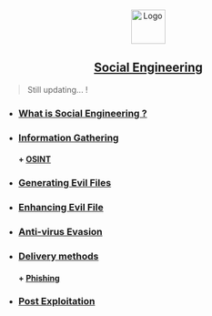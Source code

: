 <br />
<p align="center">
  <a href="https://github.com/sarathlalup">
    <img src="https://www.cyberage.com.tr/en/img/content_icons/social_engineering_services.png" alt="Logo" width="60" height="60">
  <h2 align="center">Social Engineering </h2>
    
   </a>
  

  

 
</p>

> Still updating...   !
* ###  [ What is Social Engineering ?](https://github.com/sarathlalup/Cyber-security/blob/master/Social%20Engineering%20Attacks/What%20is%20Social%20Engineering/README.md )
* ###  [  Information Gathering](https://github.com/sarathlalup/Cyber-security/blob/master/Social%20Engineering%20Attacks/Information%20Gathering/README.md )
     #### + [     OSINT](https://github.com/sarathlalup/Cyber-security/blob/master/Social%20Engineering%20Attacks/Information%20Gathering/OSINT.md )
* ###  [  Generating Evil Files](https://github.com/sarathlalup/Cyber-security/blob/master/Malware%20Attacks/Generating%20Evil%20Files/README.md)
* ###  [ Enhancing Evil File](https://github.com/sarathlalup/Cyber-security/tree/master/Malware%20Attacks/Enhancing%20Evil%20File )
* ###  [ Anti-virus Evasion](https://github.com/sarathlalup/Cyber-security/tree/master/Anti-virus%20Evasion )
* ###  [  Delivery methods](https://github.com/sarathlalup/Cyber-security/blob/master/Social%20Engineering%20Attacks/Delivery%20methods/README.md )
     #### + [     Phishing](https://github.com/sarathlalup/Cyber-security/blob/master/Social%20Engineering%20Attacks/Phishing/README.md )
* ###  [ Post Exploitation](https://github.com/sarathlalup/Cyber-security/blob/master/Social%20Engineering%20Attacks/Post%20Exploitation/README.md )


